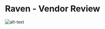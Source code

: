 # Raven - Vendor Review
![alt-text](https://github.com/toandaosjsu/CS160/blob/master/img/raven.PNG)
